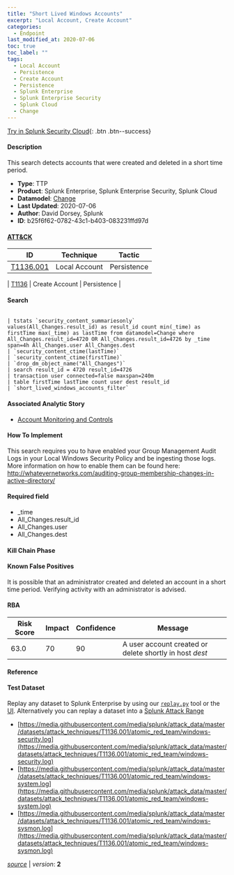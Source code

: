 ```yaml
---
title: "Short Lived Windows Accounts"
excerpt: "Local Account, Create Account"
categories:
  - Endpoint
last_modified_at: 2020-07-06
toc: true
toc_label: ""
tags:
  - Local Account
  - Persistence
  - Create Account
  - Persistence
  - Splunk Enterprise
  - Splunk Enterprise Security
  - Splunk Cloud
  - Change
---
```




[Try in Splunk Security Cloud](https://www.splunk.com/en_us/cyber-security.html){: .btn .btn--success}

#### Description

This search detects accounts that were created and deleted in a short time period.

- **Type**: TTP
- **Product**: Splunk Enterprise, Splunk Enterprise Security, Splunk Cloud
- **Datamodel**: [Change](https://docs.splunk.com/Documentation/CIM/latest/User/Change)
- **Last Updated**: 2020-07-06
- **Author**: David Dorsey, Splunk
- **ID**: b25f6f62-0782-43c1-b403-083231ffd97d


#### [ATT&CK](https://attack.mitre.org/)

| ID          | Technique   | Tactic         |
| ----------- | ----------- |--------------- |
| [T1136.001](https://attack.mitre.org/techniques/T1136/001/) | Local Account | Persistence |

| [T1136](https://attack.mitre.org/techniques/T1136/) | Create Account | Persistence |

#### Search

```

| tstats `security_content_summariesonly` values(All_Changes.result_id) as result_id count min(_time) as firstTime max(_time) as lastTime from datamodel=Change where All_Changes.result_id=4720 OR All_Changes.result_id=4726 by _time span=4h All_Changes.user All_Changes.dest 
| `security_content_ctime(lastTime)` 
| `security_content_ctime(firstTime)` 
| `drop_dm_object_name("All_Changes")` 
| search result_id = 4720 result_id=4726 
| transaction user connected=false maxspan=240m 
| table firstTime lastTime count user dest result_id 
| `short_lived_windows_accounts_filter`
```

#### Associated Analytic Story
* [Account Monitoring and Controls](/stories/account_monitoring_and_controls)


#### How To Implement
This search requires you to have enabled your Group Management Audit Logs in your Local Windows Security Policy and be ingesting those logs.  More information on how to enable them can be found here: http://whatevernetworks.com/auditing-group-membership-changes-in-active-directory/

#### Required field
* _time
* All_Changes.result_id
* All_Changes.user
* All_Changes.dest


#### Kill Chain Phase


#### Known False Positives
It is possible that an administrator created and deleted an account in a short time period.  Verifying activity with an administrator is advised.


#### RBA

| Risk Score  | Impact      | Confidence   | Message      |
| ----------- | ----------- |--------------|--------------|
| 63.0 | 70 | 90 | A user account created or delete shortly in host $dest$ |




#### Reference


#### Test Dataset
Replay any dataset to Splunk Enterprise by using our [`replay.py`](https://github.com/splunk/attack_data#using-replaypy) tool or the [UI](https://github.com/splunk/attack_data#using-ui).
Alternatively you can replay a dataset into a [Splunk Attack Range](https://github.com/splunk/attack_range#replay-dumps-into-attack-range-splunk-server)

* [https://media.githubusercontent.com/media/splunk/attack_data/master/datasets/attack_techniques/T1136.001/atomic_red_team/windows-security.log](https://media.githubusercontent.com/media/splunk/attack_data/master/datasets/attack_techniques/T1136.001/atomic_red_team/windows-security.log)
* [https://media.githubusercontent.com/media/splunk/attack_data/master/datasets/attack_techniques/T1136.001/atomic_red_team/windows-system.log](https://media.githubusercontent.com/media/splunk/attack_data/master/datasets/attack_techniques/T1136.001/atomic_red_team/windows-system.log)
* [https://media.githubusercontent.com/media/splunk/attack_data/master/datasets/attack_techniques/T1136.001/atomic_red_team/windows-sysmon.log](https://media.githubusercontent.com/media/splunk/attack_data/master/datasets/attack_techniques/T1136.001/atomic_red_team/windows-sysmon.log)



[*source*](https://github.com/splunk/security_content/tree/develop/detections/endpoint/short_lived_windows_accounts.yml) \| *version*: **2**